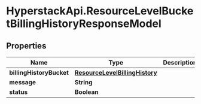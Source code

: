 # HyperstackApi.ResourceLevelBucketBillingHistoryResponseModel

## Properties

Name | Type | Description | Notes
------------ | ------------- | ------------- | -------------
**billingHistoryBucket** | [**ResourceLevelBillingHistory**](ResourceLevelBillingHistory.md) |  | [optional] 
**message** | **String** |  | [optional] 
**status** | **Boolean** |  | [optional] 


